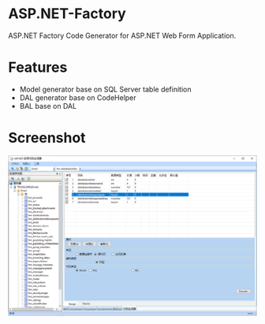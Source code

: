# ASP.NET-Factory
ASP.NET Factory
Code Generator for ASP.NET Web Form Application.

# Features
* Model generator base on SQL Server table definition
* DAL generator base on CodeHelper
* BAL base on DAL


# Screenshot
![ASP.NET-Factory](https://github.com/EnterpriseSolution/ASP.NET-Factory/blob/main/ASP.NET%20Factory.JPG)
